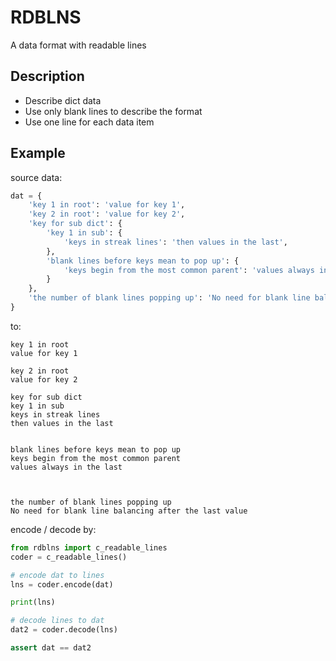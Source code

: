 # RDBLNS

A data format with readable lines

## Description

- Describe dict data
- Use only blank lines to describe the format
- Use one line for each data item

## Example

source data:

```python
dat = {
    'key 1 in root': 'value for key 1',
    'key 2 in root': 'value for key 2',
    'key for sub dict': {
        'key 1 in sub': {
            'keys in streak lines': 'then values in the last',
        },
        'blank lines before keys mean to pop up': {
            'keys begin from the most common parent': 'values always in the last'
        }
    },
    'the number of blank lines popping up': 'No need for blank line balancing after the last value'
}
```

to:

```
key 1 in root
value for key 1

key 2 in root
value for key 2

key for sub dict
key 1 in sub
keys in streak lines
then values in the last


blank lines before keys mean to pop up
keys begin from the most common parent
values always in the last



the number of blank lines popping up
No need for blank line balancing after the last value
```

encode / decode by:

```python
from rdblns import c_readable_lines
coder = c_readable_lines()

# encode dat to lines
lns = coder.encode(dat)

print(lns)

# decode lines to dat
dat2 = coder.decode(lns)

assert dat == dat2
```